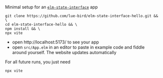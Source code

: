 Minimal setup for an [`elm-state-interface`](https://dark.elm.dmy.fr/packages/lue-bird/elm-state-interface/latest/) app

```noformatingples
git clone https://github.com/lue-bird/elm-state-interface-hello.git && \
cd elm-state-interface-hello && \
npm install && \
npx vite
```
  - open http://localhost:5173/ to see your app
  - open `src/App.elm` in an editor to paste in example code and fiddle around yourself. The website updates automatically


For all future runs, you just need
```noformatingples
npx vite
```
